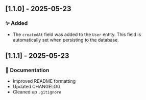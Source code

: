 ## [1.1.0] - 2025-05-23

### ✨ Added

- The `createdAt` field was added to the `User` entity. This field is automatically set when persisting to the database.

## [1.1.1] - 2025-05-23

### 📄 Documentation

- Improved README formatting
- Updated CHANGELOG
- Cleaned up `.gitignore`
